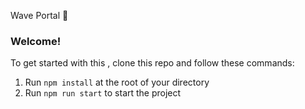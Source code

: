 Wave Portal 👋 

### **Welcome!**
To get started with this , clone this repo and follow these commands:

1. Run `npm install` at the root of your directory
2. Run `npm run start` to start the project
